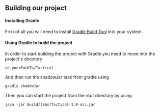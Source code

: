 ## Building our project

#### Installing Gradle

First of all you will need to install [Gradle Build Tool](https://gradle.org/install/) into your system.

#### Using Gradle to build the project

In order to start building the project with Gradle you need to move into the project's directory

```shell
cd yourPathTo/Tactical
```

And then run the shadowJar task from gradle using

```sh
gradle shadowJar
```

Then you can start the project from the root directory by using 

```shell
java -jar build/libs/Tactical-1.0-all.jar
```
